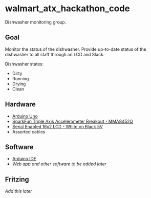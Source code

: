 # walmart_atx_hackathon_code
Dishwasher monitoring group.

## Goal

Monitor the status of the dishwasher. Provide up-to-date status of the dishwasher to all staff through an LCD and Slack.

Dishwasher states:
* Dirty
* Running
* Drying
* Clean

## Hardware

* [Arduino Uno](https://www.sparkfun.com/products/11224)
* [SparkFun Triple Axis Accelerometer Breakout - MMA8452Q](https://www.sparkfun.com/products/12756)
* [Serial Enabled 16x2 LCD - White on Black 5V](https://www.sparkfun.com/products/9395)
* Assorted cables

## Software

* [Arduino IDE](https://www.arduino.cc/en/Main/Software)
* *Web app and other software to be added later*

## Fritzing

*Add this later*
